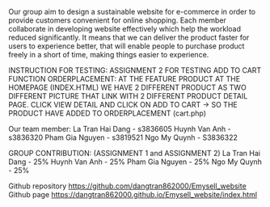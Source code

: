 Our group aim to design a sustainable website for e-commerce in order to provide customers convenient for online shopping. Each member collaborate in developing website effectively which help the workload reduced significantly. It means that we can deliver the product faster for users to experience better, that will enable people to purchase product freely in a short of time, making things easier to experience.

INSTRUCTION FOR TESTING:
ASSIGNMENT 2 FOR TESTING ADD TO CART FUNCTION ORDERPLACEMENT:
AT THE FEATURE PRODUCT AT THE HOMEPAGE (INDEX.HTML)
WE HAVE 2 DIFFERENT PRODUCT AS TWO DIFFERENT PICTURE THAT LINK WITH 2 DIFFERENT PRODUCT DETAIL PAGE.
CLICK VIEW DETAIL AND CLICK ON ADD TO CART -> SO THE PRODUCT HAVE ADDED TO ORDERPLACEMENT (cart.php)

Our team member:
La Tran Hai Dang - s3836605
Huynh Van Anh - s3836320
Pham Gia Nguyen - s3819521
Ngo My Quynh - S3836322

GROUP CONTRIBUTION:
(ASSIGNMENT 1 and ASSIGNMENT 2)
La Tran Hai Dang - 25%
Huynh Van Anh - 25%
Pham Gia Nguyen - 25%
Ngo My Quynh - 25%

Github repository https://github.com/dangtran862000/Emysell_website
Github page https://dangtran862000.github.io/Emysell_website/index.html

